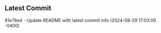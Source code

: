 
## Latest Commit
81e78ed - Update README with latest commit info (2024-08-29 17:03:00 -0400) <Yunxi-Zhou>
